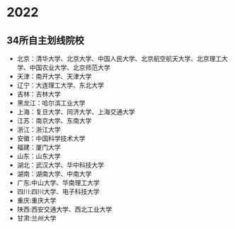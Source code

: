 # 2022

## 34所自主划线院校

- 北京：清华大学、北京大学、中国人民大学、北京航空航天大学、北京理工大学、中国农业大学、北京师范大学
- 天津：南开大学、天津大学
- 辽宁：大连理工大学、东北大学
- 吉林：吉林大学
- 黑龙江：哈尔滨工业大学
- 上海：复旦大学、同济大学、上海交通大学
- 江苏：南京大学、东南大学
- 浙江：浙江大学
- 安徽：中国科学技术大学
- 福建：厦门大学
- 山东：山东大学
- 湖北：武汉大学、华中科技大学
- 湖南：湖南大学、中南大学
- 广东:中山大学、华南理工大学
- 四川:四川大学、电子科技大学
- 重庆:重庆大学
- 陕西:西安交通大学、西北工业大学
- 甘肃:兰州大学
